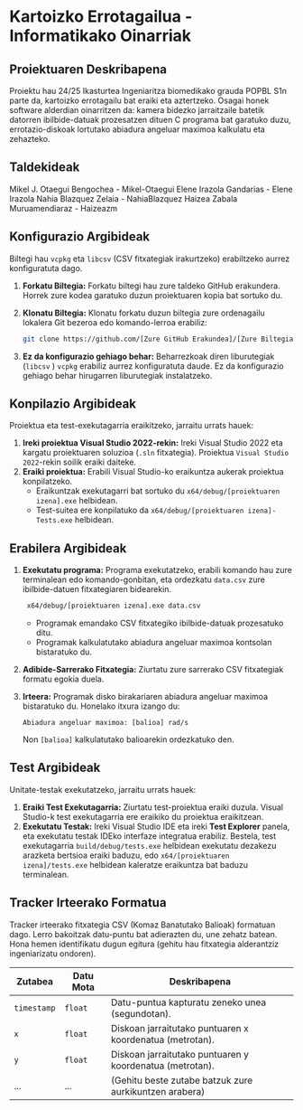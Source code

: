 # Kartoizko Errotagailua - Informatikako Oinarriak

## Proiektuaren Deskribapena

Proiektu hau 24/25 Ikasturtea Ingeniaritza biomedikako grauda POPBL S1n parte da, kartoizko errotagailu bat eraiki eta aztertzeko. Osagai honek software alderdian oinarritzen da: kamera bidezko jarraitzaile batetik datorren ibilbide-datuak prozesatzen dituen C programa bat garatuko duzu, errotazio-diskoak lortutako abiadura angeluar maximoa kalkulatu eta zehazteko.

## Taldekideak

Mikel J. Otaegui Bengochea - Mikel-Otaegui
Elene Irazola Gandarias - Elene Irazola
Nahia Blazquez Zelaia - NahiaBlazquez
Haizea Zabala Muruamendiaraz - Haizeazm

## Konfigurazio Argibideak

Biltegi hau `vcpkg` eta `libcsv` (CSV fitxategiak irakurtzeko) erabiltzeko aurrez konfiguratuta dago.

1.  **Forkatu Biltegia:** Forkatu biltegi hau zure taldeko GitHub erakundera. Horrek zure kodea garatuko duzun proiektuaren kopia bat sortuko du.

2.  **Klonatu Biltegia:** Klonatu forkatu duzun biltegia zure ordenagailu lokalera Git bezeroa edo komando-lerroa erabiliz:

    ```bash
    git clone https://github.com/[Zure GitHub Erakundea]/[Zure Biltegiaren Izena].git
    ```

3.  **Ez da konfigurazio gehiago behar:** Beharrezkoak diren liburutegiak (`libcsv` ) `vcpkg` erabiliz aurrez konfiguratuta daude. Ez da konfigurazio gehiago behar hirugarren liburutegiak instalatzeko.

## Konpilazio Argibideak

Proiektua eta test-exekutagarria eraikitzeko, jarraitu urrats hauek:

1.  **Ireki proiektua Visual Studio 2022-rekin:** Ireki Visual Studio 2022 eta kargatu proiektuaren soluzioa (`.sln` fitxategia). Proiektua `Visual Studio 2022`-rekin soilik eraiki daiteke.
2.  **Eraiki proiektua:** Erabili Visual Studio-ko eraikuntza aukerak proiektua konpilatzeko.
    *   Eraikuntzak exekutagarri bat sortuko du `x64/debug/[proiektuaren izena].exe` helbidean.
    *   Test-suitea ere konpilatuko da `x64/debug/[proiektuaren izena]-Tests.exe` helbidean.
## Erabilera Argibideak

1.  **Exekutatu programa:** Programa exekutatzeko, erabili komando hau zure terminalean edo komando-gonbitan, eta ordezkatu `data.csv` zure ibilbide-datuen fitxategiaren bidearekin.

    ```bash
     x64/debug/[proiektuaren izena].exe data.csv
    ```

    *   Programak emandako CSV fitxategiko ibilbide-datuak prozesatuko ditu.
    *   Programak kalkulatutako abiadura angeluar maximoa kontsolan bistaratuko du.

2.  **Adibide-Sarrerako Fitxategia:** Ziurtatu zure sarrerako CSV fitxategiak formatu egokia duela. 

3.  **Irteera:**
    Programak disko birakariaren abiadura angeluar maximoa bistaratuko du. Honelako itxura izango du:
    ```
    Abiadura angeluar maximoa: [balioa] rad/s
    ```
    Non `[balioa]` kalkulatutako balioarekin ordezkatuko den.

## Test Argibideak

Unitate-testak exekutatzeko, jarraitu urrats hauek:

1.  **Eraiki Test Exekutagarria:** Ziurtatu test-proiektua eraiki duzula. Visual Studio-k test exekutagarria ere eraikiko du proiektua eraikitzean.
2.  **Exekutatu Testak:** Ireki Visual Studio IDE eta ireki **Test Explorer** panela, eta exekutatu testak IDEko interfaze integratua erabiliz. Bestela, test exekutagarria `build/debug/tests.exe` helbidean exekutatu dezakezu arazketa bertsioa eraiki baduzu, edo `x64/[proiektuaren izena]/tests.exe` helbidean kaleratze eraikuntza bat baduzu terminalean.

## Tracker Irteerako Formatua

Tracker irteerako fitxategia CSV (Komaz Banatutako Balioak) formatuan dago. Lerro bakoitzak datu-puntu bat adierazten du, une zehatz batean. Hona hemen identifikatu dugun egitura (gehitu hau fitxategia alderantziz ingeniarizatu ondoren).

| Zutabea    | Datu Mota  | Deskribapena                                                    |
| ----------- | --------- | -------------------------------------------------------------- |
| `timestamp` | `float`   | Datu-puntua kapturatu zeneko unea (segundotan).                 |
| `x`         | `float`   | Diskoan jarraitutako puntuaren x koordenatua (metrotan).         |
| `y`         | `float`   | Diskoan jarraitutako puntuaren y koordenatua (metrotan).         |
| ...         | ...       | (Gehitu beste zutabe batzuk zure aurkikuntzen arabera)          |
